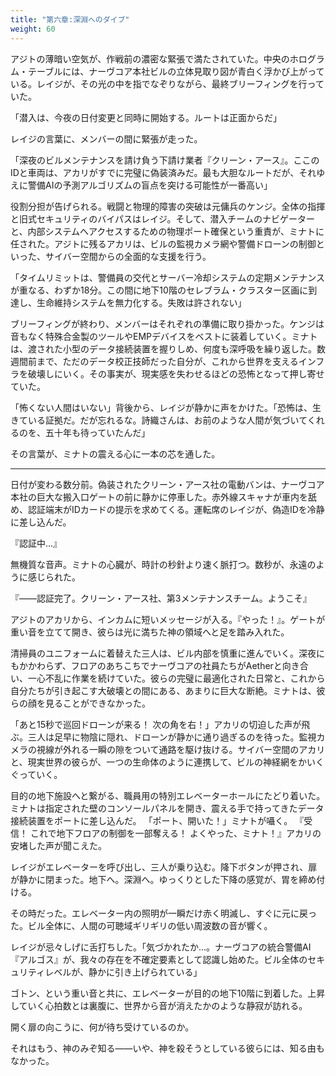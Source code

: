 ```yaml
---
title: "第六章:深淵へのダイブ"
weight: 60
---
```


アジトの薄暗い空気が、作戦前の濃密な緊張で満たされていた。中央のホログラム・テーブルには、ナーヴコア本社ビルの立体見取り図が青白く浮かび上がっている。レイジが、その光の中を指でなぞりながら、最終ブリーフィングを行っていた。

「潜入は、今夜の日付変更と同時に開始する。ルートは正面からだ」

レイジの言葉に、メンバーの間に緊張が走った。

「深夜のビルメンテナンスを請け負う下請け業者『クリーン・アース』。ここのIDと車両は、アカリがすでに完璧に偽装済みだ。最も大胆なルートだが、それゆえに警備AIの予測アルゴリズムの盲点を突ける可能性が一番高い」

役割分担が告げられる。戦闘と物理的障害の突破は元傭兵のケンジ。全体の指揮と旧式セキュリティのバイパスはレイジ。そして、潜入チームのナビゲーターと、内部システムへアクセスするための物理ポート確保という重責が、ミナトに任された。アジトに残るアカリは、ビルの監視カメラ網や警備ドローンの制御といった、サイバー空間からの全面的な支援を行う。

「タイムリミットは、警備員の交代とサーバー冷却システムの定期メンテナンスが重なる、わずか18分。この間に地下10階のセレブラム・クラスター区画に到達し、生命維持システムを無力化する。失敗は許されない」

ブリーフィングが終わり、メンバーはそれぞれの準備に取り掛かった。ケンジは音もなく特殊合金製のツールやEMPデバイスをベストに装着していく。ミナトは、渡された小型のデータ接続装置を握りしめ、何度も深呼吸を繰り返した。数週間前まで、ただのデータ校正技師だった自分が、これから世界を支えるインフラを破壊しにいく。その事実が、現実感を失わせるほどの恐怖となって押し寄せていた。

「怖くない人間はいない」背後から、レイジが静かに声をかけた。「恐怖は、生きている証拠だ。だが忘れるな。詩織さんは、お前のような人間が気づいてくれるのを、五十年も待っていたんだ」

その言葉が、ミナトの震える心に一本の芯を通した。

***

日付が変わる数分前。偽装されたクリーン・アース社の電動バンは、ナーヴコア本社の巨大な搬入口ゲートの前に静かに停車した。赤外線スキャナが車内を舐め、認証端末がIDカードの提示を求めてくる。運転席のレイジが、偽造IDを冷静に差し込んだ。

『認証中…』

無機質な音声。ミナトの心臓が、時計の秒針より速く脈打つ。数秒が、永遠のように感じられた。

『――認証完了。クリーン・アース社、第3メンテナンスチーム。ようこそ』

アジトのアカリから、インカムに短いメッセージが入る。『やった！』。ゲートが重い音を立てて開き、彼らは光に満ちた神の領域へと足を踏み入れた。

清掃員のユニフォームに着替えた三人は、ビル内部を慎重に進んでいく。深夜にもかかわらず、フロアのあちこちでナーヴコアの社員たちがAetherと向き合い、一心不乱に作業を続けていた。彼らの完璧に最適化された日常と、これから自分たちが引き起こす大破壊との間にある、あまりに巨大な断絶。ミナトは、彼らの顔を見ることができなかった。

「あと15秒で巡回ドローンが来る！ 次の角を右！」アカリの切迫した声が飛ぶ。三人は足早に物陰に隠れ、ドローンが静かに通り過ぎるのを待った。監視カメラの視線が外れる一瞬の隙をついて通路を駆け抜ける。サイバー空間のアカリと、現実世界の彼らが、一つの生命体のように連携して、ビルの神経網をかいくぐっていく。

目的の地下施設へと繋がる、職員用の特別エレベーターホールにたどり着いた。ミナトは指定された壁のコンソールパネルを開き、震える手で持ってきたデータ接続装置をポートに差し込んだ。
「ポート、開いた！」ミナトが囁く。
『受信！ これで地下フロアの制御を一部奪える！ よくやった、ミナト！』アカリの安堵した声が聞こえた。

レイジがエレベーターを呼び出し、三人が乗り込む。降下ボタンが押され、扉が静かに閉まった。地下へ。深淵へ。ゆっくりとした下降の感覚が、胃を締め付ける。

その時だった。エレベーター内の照明が一瞬だけ赤く明滅し、すぐに元に戻った。ビル全体に、人間の可聴域ギリギリの低い周波数の音が響く。

レイジが忌々しげに舌打ちした。「気づかれたか…。ナーヴコアの統合警備AI『アルゴス』が、我々の存在を不確定要素として認識し始めた。ビル全体のセキュリティレベルが、静かに引き上げられている」

ゴトン、という重い音と共に、エレベーターが目的の地下10階に到着した。上昇していく心拍数とは裏腹に、世界から音が消えたかのような静寂が訪れる。

開く扉の向こうに、何が待ち受けているのか。

それはもう、神のみぞ知る――いや、神を殺そうとしている彼らには、知る由もなかった。
